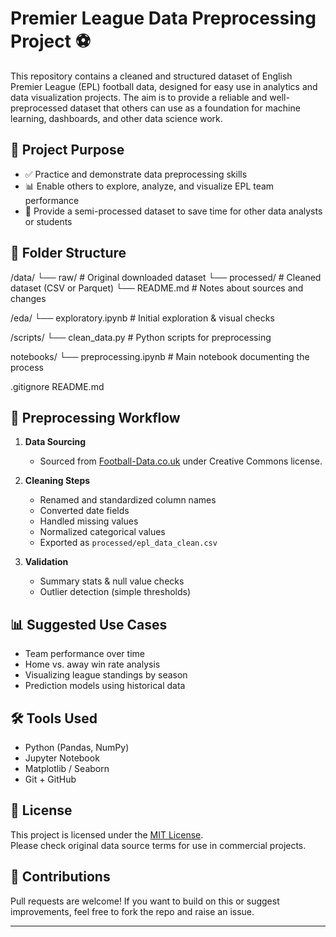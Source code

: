 # Premier League Data Preprocessing Project ⚽

This repository contains a cleaned and structured dataset of English Premier League (EPL) football data, designed for easy use in analytics and data visualization projects. The aim is to provide a reliable and well-preprocessed dataset that others can use as a foundation for machine learning, dashboards, and other data science work.

## 📌 Project Purpose

- ✅ Practice and demonstrate data preprocessing skills
- 📊 Enable others to explore, analyze, and visualize EPL team performance
- 🧹 Provide a semi-processed dataset to save time for other data analysts or students

## 📁 Folder Structure

/data/
└── raw/ # Original downloaded dataset
└── processed/ # Cleaned dataset (CSV or Parquet)
└── README.md # Notes about sources and changes

/eda/
└── exploratory.ipynb # Initial exploration & visual checks

/scripts/
└── clean_data.py # Python scripts for preprocessing

notebooks/
└── preprocessing.ipynb # Main notebook documenting the process

.gitignore
README.md

## 🧼 Preprocessing Workflow

1. **Data Sourcing**  
   - Sourced from [Football-Data.co.uk](https://www.football-data.co.uk/englandm.php) under Creative Commons license.

2. **Cleaning Steps**
   - Renamed and standardized column names
   - Converted date fields
   - Handled missing values
   - Normalized categorical values
   - Exported as `processed/epl_data_clean.csv`

3. **Validation**
   - Summary stats & null value checks
   - Outlier detection (simple thresholds)

## 📊 Suggested Use Cases

- Team performance over time
- Home vs. away win rate analysis
- Visualizing league standings by season
- Prediction models using historical data

## 🛠️ Tools Used

- Python (Pandas, NumPy)
- Jupyter Notebook
- Matplotlib / Seaborn
- Git + GitHub

## 📜 License

This project is licensed under the [MIT License](LICENSE).  
Please check original data source terms for use in commercial projects.

## 🤝 Contributions

Pull requests are welcome! If you want to build on this or suggest improvements, feel free to fork the repo and raise an issue.

---